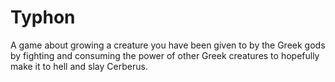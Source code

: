 # Typhon
A game about growing a creature you have been given to by the Greek gods by fighting and consuming the power of other Greek creatures to hopefully make it to hell and slay Cerberus.
